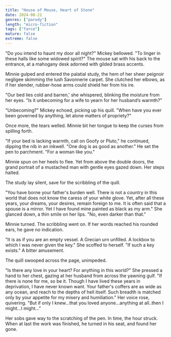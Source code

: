 ```yaml
---
title: "House of Mouse, Heart of Stone"
date: 2024-08-21
genres: ["parody"]
length: "micro-fiction"
tags: ["farce"]
mature: false
extreme: false
---
```

"Do you intend to haunt my door all night?" Mickey bellowed. "To linger in these halls like some widowed spirit?" The mouse sat with his back to the entrance, at a mahogany desk adorned with gilded brass accents.

Minnie gulped and entered the palatial study, the hem of her sheer peignoir negligee skimming the lush Savonnerie carpet. She clutched her elbows, as if her slender, rubber-hose arms could shield her from his ire.

"Our bed lies cold and barren,' she whispered, blinking the moisture from her eyes. "Is it unbecoming for a wife to yearn for her husband’s warmth?"

"Unbecoming?" Mickey echoed, picking up his quill. "When have you ever been governed by anything, let alone matters of propriety?"

Once more, the tears welled. Minnie bit her tongue to keep the curses from spilling forth.

"If your bed is lacking warmth, call on Goofy or Pluto," he continued, dipping the nib in an inkwell. "One dog is as good as another." He set the pen to parchment. "For a woman like you."

Minnie spun on her heels to flee. Yet from above the double doors, the grand portrait of a mustached man with gentle eyes gazed down. Her steps halted.

The study lay silent, save for the scribbling of the quill.

"You have borne your father's burden well. There is not a country in this world that does not know the caress of your white glove. Yet, after all these years, your dreams, your desires, remain foreign to me. It is often said that a spouse is a mirror. Yet I have found mine painted as black as my arm." She glanced down, a thin smile on her lips. "No, even darker than that."

Minnie turned. The scribbling went on. If her words reached his rounded ears, he gave no indication.

"It is as if you are an empty vessel. A Grecian urn unfilled. A lockbox to which I was never given the key." She scoffed to herself. "If such a key exists." A bitter amusement.

The quill swooped across the page, unimpeded.

"Is there any love in your heart? For anything in this world?" She pressed a hand to her chest, gazing at her husband from across the yawning gulf. "If there is none for me, so be it. Though I have lived these years in deprivation, I have never known want. Your father's coffers are as wide as any ocean, and reach to the depths of hell itself. Such breadth is matched only by your appetite for my misery and humiliation." Her voice rose, quivering. "But if only I knew...that you loved anyone...anything at all..then I might...I might..."

Her sobs gave way to the scratching of the pen. In time, the hour struck. When at last the work was finished, he turned in his seat, and found her gone.
